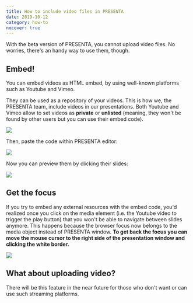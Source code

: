 ```yaml
---
title: How to include video files in PRESENTA
date: 2019-10-12
category: how-to
nocover: true
---
```


With the beta version of PRESENTA, you cannot upload video files. No worries, there's an handy way to use them, though.

## Embed!

You can embed videos as HTML embed, by using well-known platforms such as Youtube and Vimeo.

They can be used as a repository of your videos. This is how we, the PRESENTA team, include videos in our presentations. Both Youtube and Vimeo allow to set videos as **private** or **unlisted** (meaning, they won't be found by other users but you can use their embed code).

![](yt-embed.gif)

Then, paste the code within PRESENTA editor:

![](paste-embed.gif)

Now you can preview them by clicking their slides:

![](embed-video.gif)

## Get the focus

If you try to embed any external resources with the embed code, you'd realized once you click on the media element (i.e. the Youtube video to trigger the play button) that you won't be able to navigate between slides anymore. This happens because the browser focus now belongs to the media object instead of PRESENTA window. **To get back the focus you can move the mouse cursor to the right side of the presentation window and clicking the white border.**

![](/blog/how-to-use-video-in-presenta/grab-the-focus.gif)

## What about uploading video?

There will be this feature in the near future for those who don't want or can use such streaming platforms.